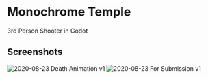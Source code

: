 # Monochrome Temple

3rd Person Shooter in Godot

## Screenshots

![2020-08-23 Death Animation v1](https://user-images.githubusercontent.com/3532195/126862867-12a19fd1-caaa-4ab1-b7f6-c2be09f253cd.gif)
![2020-08-23 For Submission v1](https://user-images.githubusercontent.com/3532195/126862872-51afaddb-ba74-4ae1-b17f-061b54f4fe2f.gif)
